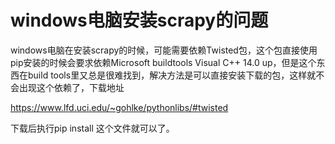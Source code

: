 # windows电脑安装scrapy的问题

windows电脑在安装scrapy的时候，可能需要依赖Twisted包，这个包直接使用pip安装的时候会要求依赖Microsoft buildtools Visual C++ 14.0 up，但是这个东西在build tools里又总是很难找到，解决方法是可以直接安装下载的包，这样就不会出现这个依赖了，下载地址

https://www.lfd.uci.edu/~gohlke/pythonlibs/#twisted

下载后执行pip install 这个文件就可以了。